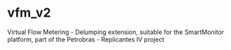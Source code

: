 # vfm_v2
Virtual Flow Metering - Delumping extension, suitable for the SmartMonitor platform, part of the Petrobras - Replicantes IV project
